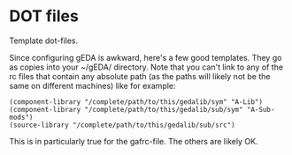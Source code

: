 DOT files
=========

Template dot-files.

Since configuring gEDA is awkward, here's a few good templates. They go as
copies into your ~/gEDA/ directory. Note that you can't link to any of the
rc files that contain any absolute path (as the paths will likely not be the
same on different machines) like for example:


    (component-library "/complete/path/to/this/gedalib/sym" "A-Lib")
    (component-library "/complete/path/to/this/gedalib/sub/sym" "A-Sub-mods")
    (source-library "/complete/path/to/this/gedalib/sub/src")

This is in particularly true for the gafrc-file. The others are likely OK.

